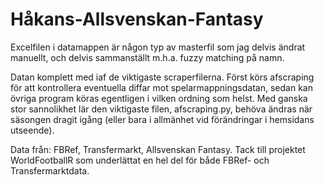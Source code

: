 # Håkans-Allsvenskan-Fantasy

Excelfilen i datamappen är någon typ av masterfil som jag delvis ändrat manuellt, och delvis sammanställt m.h.a. fuzzy matching på namn.

Datan komplett med iaf de viktigaste scraperfilerna. Först körs afscraping för att kontrollera eventuella diffar mot spelarmappningsdatan, sedan kan övriga program köras egentligen i vilken ordning som helst. Med ganska stor sannolikhet lär den viktigaste filen, afscraping.py, behöva ändras när säsongen dragit igång (eller bara i allmänhet vid förändringar i hemsidans utseende).

Data från: FBRef, Transfermarkt, Allsvenskan Fantasy.
Tack till projektet WorldFootballR som underlättat en hel del för både FBRef- och Transfermarktdata.
